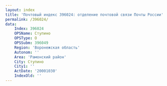 ```yaml
---
layout: index
title: 'Почтовый индекс 396024: отделение почтовой связи Почты России'
permalink: /396024/
data:
    Index: 396024
    OPSName: Ступино
    OPSType: О
    OPSSubm: 396049
    Region: 'Воронежская область'
    Autonom: ''
    Area: 'Рамонский район'
    City: Ступино
    City1: ''
    ActDate: '20001030'
    IndexOld: ''
---
```

